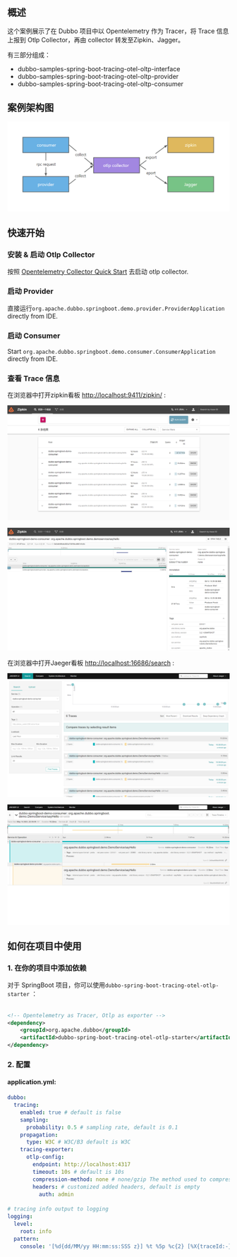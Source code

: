 ## 概述

这个案例展示了在 Dubbo 项目中以 Opentelemetry 作为 Tracer，将 Trace 信息上报到 Otlp Collector，再由 collector 转发至Zipkin、Jagger。

有三部分组成：

- dubbo-samples-spring-boot-tracing-otel-oltp-interface
- dubbo-samples-spring-boot-tracing-otel-oltp-provider
- dubbo-samples-spring-boot-tracing-otel-oltp-consumer

## 案例架构图

![案例架构图](static/demo_arch.png)

## 快速开始

### 安装 & 启动 Otlp Collector

按照 [Opentelemetry Collector Quick Start](https://opentelemetry.io/docs/collector/getting-started/) 去启动 otlp collector.

### 启动 Provider

直接运行`org.apache.dubbo.springboot.demo.provider.ProviderApplication` directly from IDE.

### 启动 Consumer

Start `org.apache.dubbo.springboot.demo.consumer.ConsumerApplication` directly from IDE.

### 查看 Trace 信息

在浏览器中打开zipkin看板 [http://localhost:9411/zipkin/](http://localhost:9411/zipkin/) :

![zipkin.png](static/zipkin_search.png)

![zipkin.png](static/zipkin_detail.png)

在浏览器中打开Jaeger看板 [http://localhost:16686/search](http://localhost:16686/search) :

![jaeger_search.png](static/jaeger_search.png)

![jaeger_detail.png](static/jaeger_detail.png)

## 如何在项目中使用

### 1. 在你的项目中添加依赖

对于 SpringBoot 项目，你可以使用`dubbo-spring-boot-tracing-otel-otlp-starter` ：

```xml

<!-- Opentelemetry as Tracer, Otlp as exporter -->
<dependency>
    <groupId>org.apache.dubbo</groupId>
    <artifactId>dubbo-spring-boot-tracing-otel-otlp-starter</artifactId>
</dependency>
```

### 2. 配置

#### application.yml:

```yaml
dubbo:
  tracing:
    enabled: true # default is false
    sampling:
      probability: 0.5 # sampling rate, default is 0.1
    propagation:
      type: W3C # W3C/B3 default is W3C
    tracing-exporter:
      otlp-config:
        endpoint: http://localhost:4317
        timeout: 10s # default is 10s
        compression-method: none # none/gzip The method used to compress payloads, default is "none"
        headers: # customized added headers, default is empty
          auth: admin

# tracing info output to logging
logging:
  level:
    root: info
  pattern:
    console: '[%d{dd/MM/yy HH:mm:ss:SSS z}] %t %5p %c{2} [%X{traceId:-}, %X{spanId:-}]: %m%n'
```
